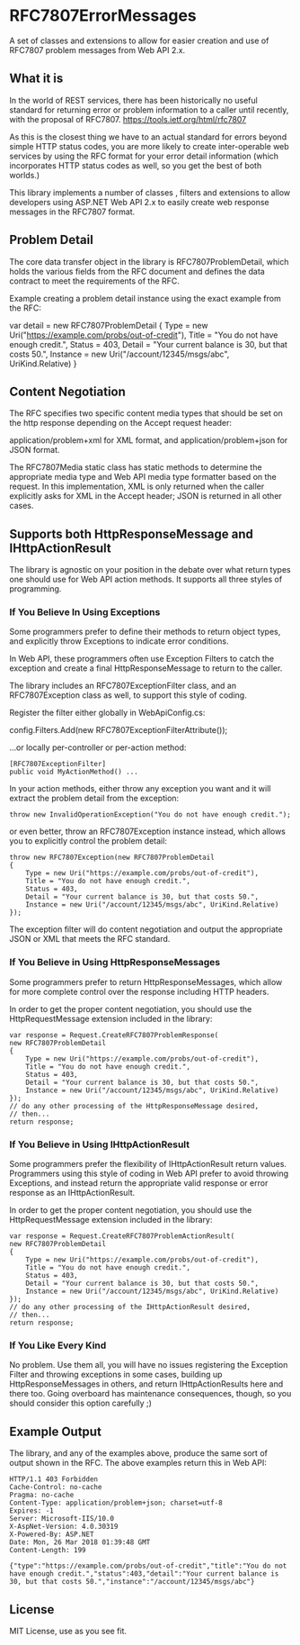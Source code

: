 # RFC7807ErrorMessages
A set of classes and extensions to allow for easier creation and use of RFC7807 problem messages from Web API 2.x.

## What it is
In the world of REST services, there has been historically no useful standard
for returning error or problem information to a caller until recently,
with the proposal of RFC7807.
https://tools.ietf.org/html/rfc7807

As this is the closest thing we have to an actual standard for errors
beyond simple HTTP status codes, you are more likely to create
inter-operable web services by using the RFC format for your error
detail information (which incorporates HTTP status codes as well, so
you get the best of both worlds.)

This library implements a number of classes , filters and extensions to allow
developers using ASP.NET Web API 2.x to easily create web response
messages in the RFC7807 format. 

## Problem Detail
The core data transfer object in the library is RFC7807ProblemDetail,
which holds the various fields from the RFC document and defines
the data contract to meet the requirements of the RFC.

Example creating a problem detail instance using the exact example
from the RFC:

var detail = new RFC7807ProblemDetail
{
	Type = new Uri("https://example.com/probs/out-of-credit"),
	Title = "You do not have enough credit.",
	Status = 403,
	Detail = "Your current balance is 30, but that costs 50.",
	Instance = new Uri("/account/12345/msgs/abc", UriKind.Relative)
}

## Content Negotiation
The RFC specifies two specific content media types that should be
set on the http response depending on the Accept request header:

application/problem+xml   for XML format, and
application/problem+json  for JSON format.

The RFC7807Media static class has static methods to determine
the appropriate media type and Web API media type formatter 
based on the request.  In this implementation, XML is only 
returned when the caller explicitly asks for XML in the Accept
header; JSON is returned in all other cases.

## Supports both HttpResponseMessage and IHttpActionResult
The library is agnostic on your position in the debate over
what return types one should use for Web API action methods.
It supports all three styles of programming.

### If You Believe In Using Exceptions
Some programmers prefer to define their methods to return
object types, and explicitly throw Exceptions to indicate
error conditions.

In Web API, these programmers often use Exception Filters to
catch the exception and create a final HttpResponseMessage
to return to the caller.

The library includes an RFC7807ExceptionFilter class, and an
RFC7807Exception class as well, to support this style of coding.

Register the filter either globally in WebApiConfig.cs:

config.Filters.Add(new RFC7807ExceptionFilterAttribute());

...or locally per-controller or per-action method:

	[RFC7807ExceptionFilter]
	public void MyActionMethod() ...

In your action methods, either throw any exception you want and 
it will extract the problem detail from the exception:

	throw new InvalidOperationException("You do not have enough credit.");

or even better, throw an RFC7807Exception instance instead, which allows 
you to explicitly control the problem detail:

    throw new RFC7807Exception(new RFC7807ProblemDetail
    {
        Type = new Uri("https://example.com/probs/out-of-credit"),
        Title = "You do not have enough credit.",
        Status = 403,
        Detail = "Your current balance is 30, but that costs 50.",
        Instance = new Uri("/account/12345/msgs/abc", UriKind.Relative)
    });

The exception filter will do content negotiation and output the 
appropriate JSON or XML that meets the RFC standard.

### If You Believe in Using HttpResponseMessages
Some programmers prefer to return HttpResponseMessages, which allow
for more complete control over the response including HTTP headers.

In order to get the proper content negotiation, you should use the
HttpRequestMessage extension included in the library:

    var response = Request.CreateRFC7807ProblemResponse(
	new RFC7807ProblemDetail
    {
        Type = new Uri("https://example.com/probs/out-of-credit"),
        Title = "You do not have enough credit.",
        Status = 403,
        Detail = "Your current balance is 30, but that costs 50.",
        Instance = new Uri("/account/12345/msgs/abc", UriKind.Relative)
    });
	// do any other processing of the HttpResponseMessage desired,
	// then...
	return response;


### If You Believe in Using IHttpActionResult
Some programmers prefer the flexibility of IHttpActionResult return
values.  Programmers using this style of coding in Web API prefer
to avoid throwing Exceptions, and instead return the appropriate
valid response or error response as an IHttpActionResult.

In order to get the proper content negotiation, you should use the
HttpRequestMessage extension included in the library:

    var response = Request.CreateRFC7807ProblemActionResult(
	new RFC7807ProblemDetail
    {
        Type = new Uri("https://example.com/probs/out-of-credit"),
        Title = "You do not have enough credit.",
        Status = 403,
        Detail = "Your current balance is 30, but that costs 50.",
        Instance = new Uri("/account/12345/msgs/abc", UriKind.Relative)
    });
	// do any other processing of the IHttpActionResult desired,
	// then...
	return response;

### If You Like Every Kind
No problem. Use them all, you will have no issues registering the
Exception Filter and throwing exceptions in some cases, building
up HttpResponseMessages in others, and return IHttpActionResults 
here and there too.  Going overboard has maintenance consequences,
though, so you should consider this option carefully ;)

## Example Output
The library, and any of the examples above, produce the same sort of
output shown in the RFC.  The above examples return this in Web API:

	HTTP/1.1 403 Forbidden
	Cache-Control: no-cache
	Pragma: no-cache
	Content-Type: application/problem+json; charset=utf-8
	Expires: -1
	Server: Microsoft-IIS/10.0
	X-AspNet-Version: 4.0.30319
	X-Powered-By: ASP.NET
	Date: Mon, 26 Mar 2018 01:39:48 GMT
	Content-Length: 199

	{"type":"https://example.com/probs/out-of-credit","title":"You do not have enough credit.","status":403,"detail":"Your current balance is 30, but that costs 50.","instance":"/account/12345/msgs/abc"}

## License
MIT License, use as you see fit.


 
